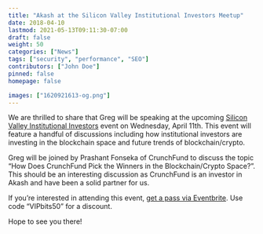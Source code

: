 ```yaml
---
title: "Akash at the Silicon Valley Institutional Investors Meetup"
date: 2018-04-10
lastmod: 2021-05-13T09:11:30-07:00
draft: false
weight: 50
categories: ["News"]
tags: ["security", "performance", "SEO"]
contributors: ["John Doe"]
pinned: false
homepage: false

images: ["1620921613-og.png"]
---
```

We are thrilled to share that Greg will be speaking at the upcoming [Silicon Valley Institutional Investors](https://www.eventbrite.com/e/silicon-valley-institutional-investors-iv-tickets-44568297979) event on Wednesday, April 11th. This event will feature a handful of discussions including how institutional investors are investing in the blockchain space and future trends of blockchain/crypto.

Greg will be joined by Prashant Fonseka of CrunchFund to discuss the topic “How Does CrunchFund Pick the Winners in the Blockchain/Crypto Space?”. This should be an interesting discussion as CrunchFund is an investor in Akash and have been a solid partner for us.

If you’re interested in attending this event, [get a pass via Eventbrite](https://www.eventbrite.com/e/silicon-valley-institutional-investors-iv-tickets-44568297979). Use code “VIPbits50” for a discount.

Hope to see you there!